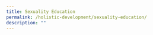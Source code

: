 ```yaml
---
title: Sexuality Education
permalink: /holistic-development/sexuality-education/
description: ""
---
```

